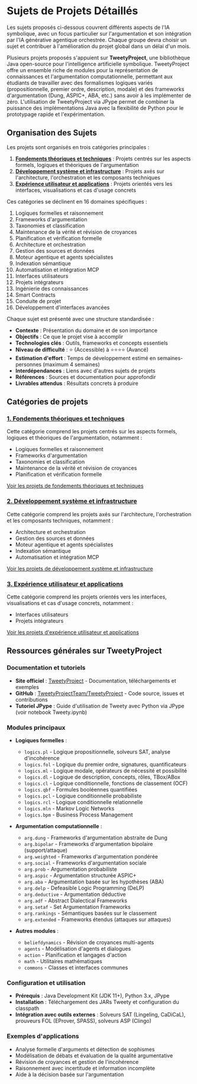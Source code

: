 # Sujets de Projets Détaillés

Les sujets proposés ci-dessous couvrent différents aspects de l'IA symbolique, avec un focus particulier sur l'argumentation et son intégration par l'IA générative agentique orchestrée. Chaque groupe devra choisir un sujet et contribuer à l'amélioration du projet global dans un délai d'un mois.

Plusieurs projets proposés s'appuient sur **TweetyProject**, une bibliothèque Java open-source pour l'intelligence artificielle symbolique. TweetyProject offre un ensemble riche de modules pour la représentation de connaissances et l'argumentation computationnelle, permettant aux étudiants de travailler avec des formalismes logiques variés (propositionnelle, premier ordre, description, modale) et des frameworks d'argumentation (Dung, ASPIC+, ABA, etc.) sans avoir à les implémenter de zéro. L'utilisation de TweetyProject via JPype permet de combiner la puissance des implémentations Java avec la flexibilité de Python pour le prototypage rapide et l'expérimentation.

## Organisation des Sujets

Les projets sont organisés en trois catégories principales :
1. **[Fondements théoriques et techniques](./fondements_theoriques.md)** : Projets centrés sur les aspects formels, logiques et théoriques de l'argumentation
2. **[Développement système et infrastructure](./developpement_systeme.md)** : Projets axés sur l'architecture, l'orchestration et les composants techniques
3. **[Expérience utilisateur et applications](./experience_utilisateur.md)** : Projets orientés vers les interfaces, visualisations et cas d'usage concrets

Ces catégories se déclinent en 16 domaines spécifiques :
1. Logiques formelles et raisonnement
2. Frameworks d'argumentation
3. Taxonomies et classification
4. Maintenance de la vérité et révision de croyances
5. Planification et vérification formelle
6. Architecture et orchestration
7. Gestion des sources et données
8. Moteur agentique et agents spécialistes
9. Indexation sémantique
10. Automatisation et intégration MCP
11. Interfaces utilisateurs
12. Projets intégrateurs
13. Ingénierie des connaissances
14. Smart Contracts
15. Conduite de projet
16. Développement d'interfaces avancées

Chaque sujet est présenté avec une structure standardisée :
- **Contexte** : Présentation du domaine et de son importance
- **Objectifs** : Ce que le projet vise à accomplir
- **Technologies clés** : Outils, frameworks et concepts essentiels
- **Niveau de difficulté** : ⭐ (Accessible) à ⭐⭐⭐⭐ (Avancé)
- **Estimation d'effort** : Temps de développement estimé en semaines-personnes (maximum 4 semaines)
- **Interdépendances** : Liens avec d'autres sujets de projets
- **Références** : Sources et documentation pour approfondir
- **Livrables attendus** : Résultats concrets à produire

## Catégories de projets

### [1. Fondements théoriques et techniques](./fondements_theoriques.md)

Cette catégorie comprend les projets centrés sur les aspects formels, logiques et théoriques de l'argumentation, notamment :
- Logiques formelles et raisonnement
- Frameworks d'argumentation
- Taxonomies et classification
- Maintenance de la vérité et révision de croyances
- Planification et vérification formelle

[Voir les projets de fondements théoriques et techniques](./fondements_theoriques.md)

### [2. Développement système et infrastructure](./developpement_systeme.md)

Cette catégorie comprend les projets axés sur l'architecture, l'orchestration et les composants techniques, notamment :
- Architecture et orchestration
- Gestion des sources et données
- Moteur agentique et agents spécialistes
- Indexation sémantique
- Automatisation et intégration MCP

[Voir les projets de développement système et infrastructure](./developpement_systeme.md)

### [3. Expérience utilisateur et applications](./experience_utilisateur.md)

Cette catégorie comprend les projets orientés vers les interfaces, visualisations et cas d'usage concrets, notamment :
- Interfaces utilisateurs
- Projets intégrateurs

[Voir les projets d'expérience utilisateur et applications](./experience_utilisateur.md)

## Ressources générales sur TweetyProject

### Documentation et tutoriels
- **Site officiel** : [TweetyProject](https://tweetyproject.org/) - Documentation, téléchargements et exemples
- **GitHub** : [TweetyProjectTeam/TweetyProject](https://github.com/TweetyProjectTeam/TweetyProject) - Code source, issues et contributions
- **Tutoriel JPype** : Guide d'utilisation de Tweety avec Python via JPype (voir notebook Tweety.ipynb)

### Modules principaux
- **Logiques formelles** :
  * `logics.pl` - Logique propositionnelle, solveurs SAT, analyse d'incohérence
  * `logics.fol` - Logique du premier ordre, signatures, quantificateurs
  * `logics.ml` - Logique modale, opérateurs de nécessité et possibilité
  * `logics.dl` - Logique de description, concepts, rôles, TBox/ABox
  * `logics.cl` - Logique conditionnelle, fonctions de classement (OCF)
  * `logics.qbf` - Formules booléennes quantifiées
  * `logics.pcl` - Logique conditionnelle probabiliste
  * `logics.rcl` - Logique conditionnelle relationnelle
  * `logics.mln` - Markov Logic Networks
  * `logics.bpm` - Business Process Management

- **Argumentation computationnelle** :
  * `arg.dung` - Frameworks d'argumentation abstraite de Dung
  * `arg.bipolar` - Frameworks d'argumentation bipolaire (support/attaque)
  * `arg.weighted` - Frameworks d'argumentation pondérée
  * `arg.social` - Frameworks d'argumentation sociale
  * `arg.prob` - Argumentation probabiliste
  * `arg.aspic` - Argumentation structurée ASPIC+
  * `arg.aba` - Argumentation basée sur les hypothèses (ABA)
  * `arg.delp` - Defeasible Logic Programming (DeLP)
  * `arg.deductive` - Argumentation déductive
  * `arg.adf` - Abstract Dialectical Frameworks
  * `arg.setaf` - Set Argumentation Frameworks
  * `arg.rankings` - Sémantiques basées sur le classement
  * `arg.extended` - Frameworks étendus (attaques sur attaques)

- **Autres modules** :
  * `beliefdynamics` - Révision de croyances multi-agents
  * `agents` - Modélisation d'agents et dialogues
  * `action` - Planification et langages d'action
  * `math` - Utilitaires mathématiques
  * `commons` - Classes et interfaces communes

### Configuration et utilisation
- **Prérequis** : Java Development Kit (JDK 11+), Python 3.x, JPype
- **Installation** : Téléchargement des JARs Tweety et configuration du classpath
- **Intégration avec outils externes** : Solveurs SAT (Lingeling, CaDiCaL), prouveurs FOL (EProver, SPASS), solveurs ASP (Clingo)

### Exemples d'applications
- Analyse formelle d'arguments et détection de sophismes
- Modélisation de débats et évaluation de la qualité argumentative
- Révision de croyances et gestion de l'incohérence
- Raisonnement avec incertitude et information incomplète
- Aide à la décision basée sur l'argumentation